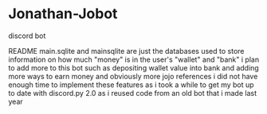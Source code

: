 # Jonathan-Jobot
discord bot

README
main.sqlite and mainsqlite are just the databases used to store information on how much "money" is in the user's "wallet" and "bank"
i plan to add more to this bot such as depositing wallet value into bank and adding more ways to earn money and obviously more jojo references
i did not have enough time to implement these features as i took a while to get my bot up to date with discord.py 2.0 as i reused code from an old bot that i made last year
